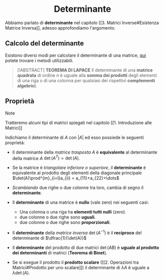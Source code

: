 <h1  style="text-align: center;"> Determinante </h1>

Abbiamo parlato di **determinante** nel capitolo [[3. Matrici Inverse#Esistenza Matrice Inversa]], adesso approfondiamo l'argomento.

## Calcolo del determinante 

Esistono diversi modi per calcolare il determinante di una matrice, [qui](https://www.andreaminini.org/matematica/algebra-lineare/determinante-matrice) potete trovare i metodi utilizzabili.

> [!ABSTRACT] **TEOREMA DI LAPACE**
> Il determinante di una **matrice quadrata** di ordine $n$ è uguale alla **somma dei prodotti** degli elementi di una riga o di una colonna per qualsiasi dei rispettivi **complementi algebrici**.


## Proprietà


> [!NOTE]
>  Tratteremo alcuni tipi di matrici spiegati nel capitolo [[1. Introduzione alle Matrici]]

Indichiamo il determinante di $A$ con $|A|$ ed esso possiede le seguenti proprietà:

- Il determinante della *matrice trasposta* $A$ è **equivalente** al determinante della matrice $A$ $\det(A^{T})=\det(A)$.

- Se la matrice è *triangolare inferiore o superiore*, il **determinante**  è equivalente al prodotto degli elementi della diagonale principale $\det(A)\prod^{m}_{i=l}a_{ii} = a_{11}+a_{22}+\dots$

- *Scambiando* due righe o due colonne tra loro, cambia di segno il **determinante**.

- Il **determinante** di una matrice è **nullo** (vale zero) nei seguenti casi:
	- Una colonna o una riga ha **elementi tutti nulli** (zero).
	- due colonne o due righe sono **uguali**.
	- due colonne o due righe sono **proporzionali**.
	
- Il **determinante** della *matrice inversa* $\det(A^{-1})$ è il **reciproco** del determinante di $\dfrac{1}{\det(A)}$ 

- Il **determinante** del prodotto di due matrici $\det(AB)$ è **uguale al prodotto dei determinanti** di matrici (**Teorema di Binet**).

- Se si esegue il prodotto il **prodotto scalare** ([[2. Operazioni tra Matrici#Prodotto per uno scalare]]) il determinante di $\lambda A$ è uguale a $\lambda \det(A)$.








